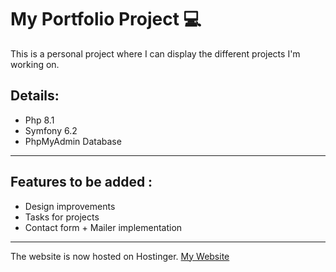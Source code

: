 # My Portfolio Project 💻

This is a personal project where I can display the different projects I'm working on.

## Details:

- Php 8.1
- Symfony 6.2
- PhpMyAdmin Database

---

## Features to be added :

- Design improvements
- Tasks for projects
- Contact form + Mailer implementation

---

The website is now hosted on Hostinger. [My Website](https://abdoulalimidlbi.site/)
